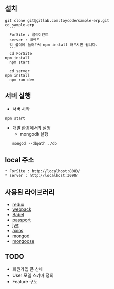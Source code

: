 
## 설치
  ```
  git clone git@gitlab.com:toycode/sample-erp.git
  cd sample-erp
	```
	ForSite : 클라이언트
	server : 백엔드
	각 폴더에 들어가서 npm install 해주시면 됩니다.
	```
	cd ForSite
  npm install
	npm start

	cd server
  npm install
	npm run dev

  ```

## 서버 실행
  * 서버 시작
  ```
  npm start
  ```
  * 개발 환경에서의 실행
    * mongodb 실행
    ```
    mongod --dbpath ./db
    ```

## local 주소
	* ForSite : http://localhost:8080/
	* server : http://localhost:3090/

## 사용된 라이브러리
* [redux](http://dobbit.github.io/redux/)
* [webpack](https://webpack.github.io/)
* [Babel](http://babeljs.io/)
* [passport](http://passportjs.org/j)
* [jwt](http://jwt.io/)
* [axios](https://github.com/mzabriskie/axios)
* [mongod](https://www.mongodb.com)
* [mongoose](http://mongoosejs.com/)


## TODO
* 회원가입 폼 상세
* User 모델 스키마 정의
* Feature 구도
